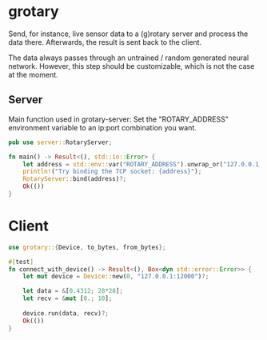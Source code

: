 # grotary

Send, for instance, live sensor data to a (g)rotary server and process the data there. Afterwards, the result is sent back to the client.

The data always passes through an untrained / random generated neural network. However, this step should be customizable, which is not the case at the moment.

## Server

Main function used in grotary-server:
Set the "ROTARY_ADDRESS" environment variable to an ip:port combination you want.
```rust
pub use server::RotaryServer;

fn main() -> Result<(), std::io::Error> {
    let address = std::env::var("ROTARY_ADDRESS").unwrap_or("127.0.0.1:12000".into());
    println!("Try binding the TCP socket: {address}");
    RotaryServer::bind(address)?;
    Ok(())
}
```

# Client

```rust
use grotary::{Device, to_bytes, from_bytes};

#[test]
fn connect_with_device() -> Result<(), Box<dyn std::error::Error>> {
    let mut device = Device::new(0, "127.0.0.1:12000")?;

    let data = &[0.4312; 28*28];
    let recv = &mut [0.; 10];
    
    device.run(data, recv)?;
    Ok(())
}
```